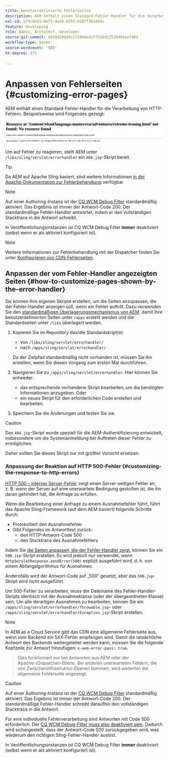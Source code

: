 ```yaml
---
title: benutzerdefinierte Fehlerseiten
description: AEM enthält einen Standard-Fehler-Handler für die Verarbeitung von HTTP-Fehlern, der angepasst werden kann.
exl-id: b74c65d1-8ef5-4ad4-8255-8187f3b1d84c
feature: Developing
role: Admin, Architect, Developer
source-git-commit: de50d20dd4c17204ded1ff216d12520d04eafd04
workflow-type: tm+mt
source-wordcount: '583'
ht-degree: 97%

---
```


# Anpassen von Fehlerseiten {#customizing-error-pages}

AEM enthält einen Standard-Fehler-Handler für die Verarbeitung von HTTP-Fehlern. Beispielsweise wird Folgendes gezeigt:

![Standardfehlermeldung](assets/error-message-standard.png)

Um auf Fehler zu reagieren, stellt AEM unter `/libs/sling/servlet/errorhandler` ein `404.jsp`-Skript bereit.

>[!TIP]
>
>Da AEM auf Apache Sling basiert, sind weitere Informationen [in der Apache-Dokumentation zur Fehlerbehandlung](https://sling.apache.org/documentation/the-sling-engine/errorhandling.html) verfügbar.

>[!NOTE]
>
>Auf einer Authoring-Instanz ist der [CQ WCM Debug Filter](/help/implementing/deploying/configuring-osgi.md) standardmäßig aktiviert. Das Ergebnis ist immer der Antwort-Code 200. Der standardmäßige Fehler-Handler antwortet, indem er den vollständigen Stacktrace in die Antwort schreibt.
>
>In Veröffentlichungsinstanzen ist CQ WCM Debug Filter **immer** deaktiviert (selbst wenn er als aktiviert konfiguriert ist).

>[!NOTE]
>
>Weitere Informationen zur Fehlerbehandlung mit der Dispatcher finden Sie unter [Konfigurieren von CDN-Fehlerseiten](/help/implementing/dispatcher/cdn-error-pages.md).

## Anpassen der vom Fehler-Handler angezeigten Seiten {#how-to-customize-pages-shown-by-the-error-handler}

Sie können Ihre eigenen Skripte erstellen, um die Seiten anzupassen, die der Fehler-Handler anzeigen soll, wenn ein Fehler auftritt. Dazu verwenden Sie den [standardmäßigen Überlagerungsmechanismus von AEM](/help/implementing/developing/introduction/overlays.md), damit Ihre benutzerdefinierten Seiten unter `/apps` erstellt werden und die Standardseiten unter `/libs` überlagert werden.

1. Kopieren Sie im Repository das/die Standardskript(e):

   * von `/libs/sling/servlet/errorhandler/`
   * nach `/apps/sling/servlet/errorhandler/`

   Da der Zielpfad standardmäßig nicht vorhanden ist, müssen Sie ihn erstellen, wenn Sie diesen Vorgang zum ersten Mal durchführen.

1. Navigieren Sie zu `/apps/sling/servlet/errorhandler`. Hier können Sie entweder:

   * das entsprechende vorhandene Skript bearbeiten, um die benötigten Informationen anzugeben. Oder
   * ein neues Skript für den erforderlichen Code erstellen und bearbeiten.

1. Speichern Sie die Änderungen und testen Sie sie.

>[!CAUTION]
>
>Das `404.jsp`-Skript wurde speziell für die AEM-Authentifizierung entwickelt, insbesondere um die Systemanmeldung bei Auftreten dieser Fehler zu ermöglichen.
>
>Daher sollten Sie dieses Skript nur mit größter Vorsicht ersetzen.

### Anpassung der Reaktion auf HTTP 500-Fehler {#customizing-the-response-to-http-errors}

[HTTP 500 – interner Server-Fehler](https://www.w3.org/Protocols/rfc2616/rfc2616-sec10.html) zeigt einen Server-seitigen Fehler an, z. B. wenn der Server auf eine unerwartete Bedingung gestoßen ist, die ihn daran gehindert hat, die Anfrage zu erfüllen.

Wenn die Bearbeitung einer Anfrage zu einem Ausnahmefehler führt, führt das Apache Sling-Framework (auf dem AEM basiert) folgende Schritte durch:

* Protokolliert den Ausnahmefehler
* Gibt Folgendes im Antworttext zurück:
   * den HTTP-Antwort-Code 500
   * den Stacktrace des Ausnahmefehlers

Indem Sie [die Seiten anpassen, die der Fehler-Handler zeigt](#how-to-customize-pages-shown-by-the-error-handler), können Sie ein `500.jsp`-Skript erstellen. Es wird jedoch nur verwendet, wenn `HttpServletResponse.sendError(500)` explizit ausgeführt wird, d. h. von einem Abfangalgorithmus für Ausnahmen.

Andernfalls wird der Antwort-Code auf „500“ gesetzt, aber das `500.jsp`-Skript wird nicht ausgeführt.

Um 500-Fehler zu verarbeiten, muss der Dateiname des Fehler-Handler-Skripts identisch mit der Ausnahmeklasse (oder der übergeordneten Klasse) sein. Um alle derartigen Ausnahmen zu bearbeiten, können Sie ein `/apps/sling/servlet/errorhandler/Throwable.jsp`- oder `/apps/sling/servlet/errorhandler/Exception.jsp`-Skript erstellen.

>[!NOTE]
>
>In AEM as a Cloud Service gibt das CDN eine allgemeine Fehlerseite aus, wenn vom Backend ein 5XX-Fehler empfangen wird. Damit die tatsächliche Antwort des Backends weitergeleitet werden kann, müssen Sie die folgende Kopfzeile zur Antwort hinzufügen: `x-aem-error-pass: true`.
>>Dies funktioniert nur bei Antworten aus AEM oder der Apache-/Dispatcher-Ebene. Bei anderen unerwarteten Fehlern, die von Zwischeninfrastruktur-Ebenen kommen, wird weiterhin die allgemeine Fehlerseite angezeigt.

>[!CAUTION]
>
>Auf einer Authoring-Instanz ist der [CQ WCM Debug Filter](/help/implementing/deploying/configuring-osgi.md) standardmäßig aktiviert. Das Ergebnis ist immer der Antwort-Code 200. Der standardmäßige Fehler-Handler schreibt daraufhin den vollständigen Stacktrace in die Antwort.
>
>Für eine individuelle Fehlerverarbeitung sind Antworten mit Code 500 erforderlich. Der [CQ WCM Debug-Filter muss also deaktiviert sein](/help/implementing/deploying/configuring-osgi.md). Dadurch wird sichergestellt, dass der Antwort-Code 500 zurückgegeben wird, was wiederum den richtigen Sling-Fehler-Handler auslöst.
>
>In Veröffentlichungsinstanzen ist CQ WCM Debug Filter **immer** deaktiviert (selbst wenn er als aktiviert konfiguriert ist).
